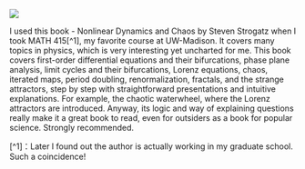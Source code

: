 ![](https://m.media-amazon.com/images/I/61WZn4nX2fL._AC_UF1000,1000_QL80_.jpg)

I used this book - Nonlinear Dynamics and Chaos by Steven Strogatz when I took MATH 415[^1], my favorite course at UW-Madison. It covers many topics in physics, which is very interesting yet uncharted for me. This book covers first-order differential equations and their bifurcations, phase plane analysis, limit cycles and their bifurcations, Lorenz equations, chaos, iterated maps, period doubling, renormalization, fractals, and the strange attractors, step by step with straightforward presentations and intuitive explanations. For example, the chaotic waterwheel, where the Lorenz attractors are introduced.
Anyway, its logic and way of explaining questions really make it a great book to read, even for outsiders as a book for popular science. Strongly recommended.

[^1]：Later I found out the author is actually working in my graduate school. Such a coincidence!



<script src="../widgets/a11y-m-customized.js"></script>